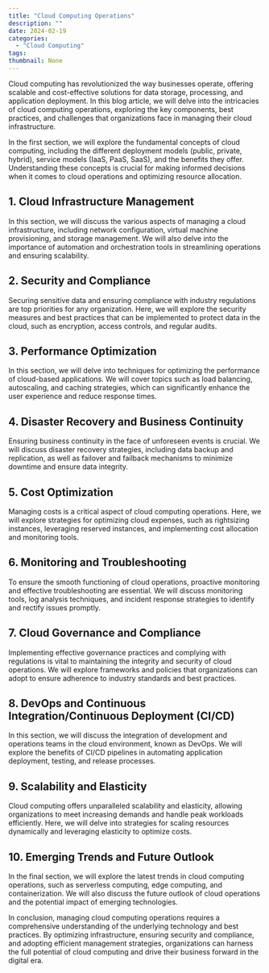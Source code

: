 ```yaml
---
title: "Cloud Computing Operations"
description: ""
date: 2024-02-19
categories:
  - "Cloud Computing"
tags:
thumbnail: None
---
```


<p>Cloud computing has revolutionized the way businesses operate, offering scalable and cost-effective solutions for data storage, processing, and application deployment. In this blog article, we will delve into the intricacies of cloud computing operations, exploring the key components, best practices, and challenges that organizations face in managing their cloud infrastructure.</p>

<p>In the first section, we will explore the fundamental concepts of cloud computing, including the different deployment models (public, private, hybrid), service models (IaaS, PaaS, SaaS), and the benefits they offer. Understanding these concepts is crucial for making informed decisions when it comes to cloud operations and optimizing resource allocation.</p>

<h2>1. Cloud Infrastructure Management</h2>
<p>In this section, we will discuss the various aspects of managing a cloud infrastructure, including network configuration, virtual machine provisioning, and storage management. We will also delve into the importance of automation and orchestration tools in streamlining operations and ensuring scalability.</p>

<h2>2. Security and Compliance</h2>
<p>Securing sensitive data and ensuring compliance with industry regulations are top priorities for any organization. Here, we will explore the security measures and best practices that can be implemented to protect data in the cloud, such as encryption, access controls, and regular audits.</p>

<h2>3. Performance Optimization</h2>
<p>In this section, we will delve into techniques for optimizing the performance of cloud-based applications. We will cover topics such as load balancing, autoscaling, and caching strategies, which can significantly enhance the user experience and reduce response times.</p>

<h2>4. Disaster Recovery and Business Continuity</h2>
<p>Ensuring business continuity in the face of unforeseen events is crucial. We will discuss disaster recovery strategies, including data backup and replication, as well as failover and failback mechanisms to minimize downtime and ensure data integrity.</p>

<h2>5. Cost Optimization</h2>
<p>Managing costs is a critical aspect of cloud computing operations. Here, we will explore strategies for optimizing cloud expenses, such as rightsizing instances, leveraging reserved instances, and implementing cost allocation and monitoring tools.</p>

<h2>6. Monitoring and Troubleshooting</h2>
<p>To ensure the smooth functioning of cloud operations, proactive monitoring and effective troubleshooting are essential. We will discuss monitoring tools, log analysis techniques, and incident response strategies to identify and rectify issues promptly.</p>

<h2>7. Cloud Governance and Compliance</h2>
<p>Implementing effective governance practices and complying with regulations is vital to maintaining the integrity and security of cloud operations. We will explore frameworks and policies that organizations can adopt to ensure adherence to industry standards and best practices.</p>

<h2>8. DevOps and Continuous Integration/Continuous Deployment (CI/CD)</h2>
<p>In this section, we will discuss the integration of development and operations teams in the cloud environment, known as DevOps. We will explore the benefits of CI/CD pipelines in automating application deployment, testing, and release processes.</p>

<h2>9. Scalability and Elasticity</h2>
<p>Cloud computing offers unparalleled scalability and elasticity, allowing organizations to meet increasing demands and handle peak workloads efficiently. Here, we will delve into strategies for scaling resources dynamically and leveraging elasticity to optimize costs.</p>

<h2>10. Emerging Trends and Future Outlook</h2>
<p>In the final section, we will explore the latest trends in cloud computing operations, such as serverless computing, edge computing, and containerization. We will also discuss the future outlook of cloud operations and the potential impact of emerging technologies.</p>

<p>In conclusion, managing cloud computing operations requires a comprehensive understanding of the underlying technology and best practices. By optimizing infrastructure, ensuring security and compliance, and adopting efficient management strategies, organizations can harness the full potential of cloud computing and drive their business forward in the digital era.</p>